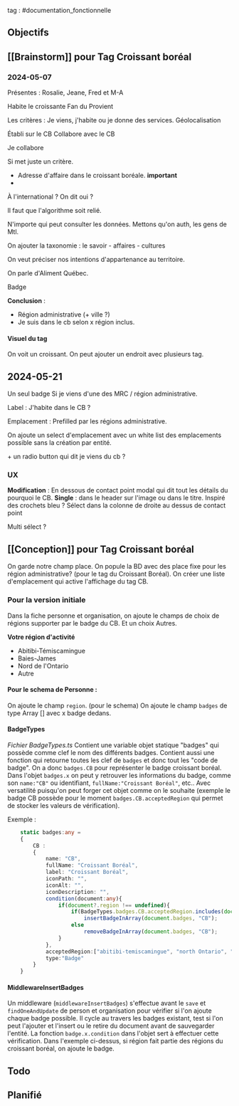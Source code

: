 tag : #documentation_fonctionnelle 

## Objectifs


## [[Brainstorm]] pour Tag Croissant boréal
### 2024-05-07
Présentes : Rosalie, Jeane, Fred et M-A

Habite le croissante
Fan du 
Provient

Les critères : Je viens, j'habite ou je donne des services.
Géolocalisation

Établi sur le CB
Collabore avec le CB

Je collabore

Si met juste un critère.

- Adresse d'affaire dans le croissant boréale. **important**
- 

À l'international ? On dit oui ?

Il faut que l'algorithme soit relié.

N'importe qui peut consulter les données. Mettons qu'on auth, les gens de Mtl.

On ajouter la taxonomie : le savoir - affaires - cultures

On veut préciser nos intentions d'appartenance au territoire.

On parle d'Aliment Québec.

Badge 

**Conclusion** : 
- Région administrative (+ ville ?)
- Je suis dans le cb selon x région inclus.

#### Visuel du tag

On voit un croissant. 
On peut ajouter un endroit avec plusieurs tag.


## 2024-05-21
Un seul badge 
Si je viens d'une des MRC / région administrative.

Label : J'habite dans le CB ?

Emplacement : Prefilled par les régions administrative.

On ajoute un select d'emplacement avec un white list des emplacements possible sans la création par entité.

\+ un radio button qui dit je viens du cb ?

### UX 
**Modification** : En dessous de contact point
modal qui dit tout les détails du pourquoi le CB. 
**Single** : dans le header sur l'image ou dans le titre. Inspiré des crochets bleu ?
Sélect dans la colonne de droite au dessus de contact point

Multi sélect ?
## [[Conception]] pour Tag Croissant boréal

On garde notre champ place.
On popule la BD avec des place fixe pour les région administrative? (pour le tag du Croissant Boréal). 
On créer une liste d'emplacement qui active l'affichage du tag CB.

### Pour la version initiale
Dans la fiche personne et organisation, on ajoute le champs de choix de régions supporter par le badge du CB. Et un choix Autres.

**Votre région d'activité**
- Abitibi-Témiscamingue
- Baies-James
- Nord de l'Ontario
- Autre

#### Pour le schema de Personne : 
On ajoute le champ `region`. (pour le schema)
On ajoute le champ `badges` de type Array []
avec x badge dedans.

#### BadgeTypes
_Fichier BadgeTypes.ts_
Contient une variable objet statique "badges" qui possède comme clef le nom des différents badges. Contient aussi une fonction qui retourne toutes les clef de `badges` et donc tout les "code de badge".
On a donc `badges.CB` pour représenter le badge croissant boréal.
Dans l'objet `badges.x` on peut y retrouver les informations du badge, comme son `name:"CB"` ou identifiant, `fullName:"Croissant Boréal"`, etc.. Avec versatilité puisqu'on peut forger cet objet comme on le souhaite (exemple le badge CB possède pour le moment `badges.CB.acceptedRegion` qui permet de stocker les valeurs de vérification).

Exemple :
```typescript
    static badges:any =
    {
        CB :
        {
            name: "CB",
            fullName: "Croissant Boréal",
            label: "Croissant Boréal",
            iconPath: "",
            iconAlt: "",
            iconDescription: "",
            condition(document:any){
                if(document?.region !== undefined){
                    if(BadgeTypes.badges.CB.acceptedRegion.includes(document.region))
                        insertBadgeInArray(document.badges, "CB");
                    else
                        removeBadgeInArray(document.badges, "CB");
                }
            },
            acceptedRegion:["abitibi-temiscamingue", "north Ontario", "baies-james"],
            type:"Badge"
        }
    }
```

#### MiddlewareInsertBadges
Un middleware (`middlewareInsertBadges`) s'effectue avant le `save` et `findOneAndUpdate` de person et organisation pour vérifier si l'on ajoute chaque badge possible. Il cycle au travers les badges existant, test si l'on peut l'ajouter et l'insert ou le retire du document avant de sauvegarder l'entité.
La fonction `badge.x.condition` dans l'objet sert à effectuer cette vérification. Dans l'exemple ci-dessus, si région fait partie des régions du croissant boréal, on ajoute le badge.


## Todo


## Planifié
